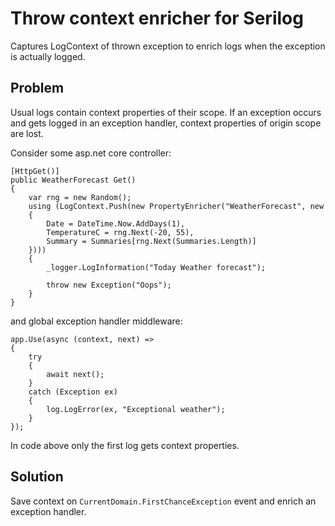 # Throw context enricher for Serilog
Captures LogContext of thrown exception to enrich logs when the exception is actually logged.

## Problem
Usual logs contain context properties of their scope. If an exception occurs and gets logged in an exception handler, context properties of origin scope are lost.

Consider some asp.net core controller:
```
[HttpGet()]
public WeatherForecast Get()
{
    var rng = new Random();
    using (LogContext.Push(new PropertyEnricher("WeatherForecast", new
    {
        Date = DateTime.Now.AddDays(1),
        TemperatureC = rng.Next(-20, 55),
        Summary = Summaries[rng.Next(Summaries.Length)]
    })))
    {
        _logger.LogInformation("Today Weather forecast");

        throw new Exception("Oops");
    }
}
```
and global exception handler middleware:
```
app.Use(async (context, next) =>
{
    try
    {
        await next();
    }
    catch (Exception ex)
    {
        log.LogError(ex, "Exceptional weather");
    }
});

```

In code above only the first log gets context properties.

## Solution
Save context on `CurrentDomain.FirstChanceException` event and enrich an exception handler.
